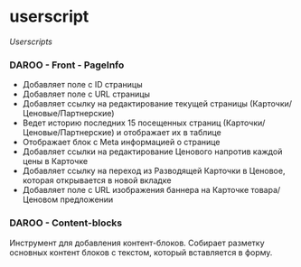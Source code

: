 # userscript
_Userscripts_

### DAROO - Front - PageInfo

- Добавляет поле с ID страницы
- Добавляет поле с URL страницы
- Добавляет ссылку на редактирование текущей страницы (Карточки/Ценовые/Партнерские)
- Ведет историю последних 15 посещенных страниц (Карточки/Ценовые/Партнерские) и отображает их в таблице
- Отображает блок с Meta информацией о странице
- Добавляет ссылки на редактирование Ценового напротив каждой цены в Карточке
- Добавляет ссылку на переход из Разводящей Карточки в Ценовое, которая открывается в новой вкладке
- Добавляет поле с URL изображения баннера на Карточке товара/Ценовом предложении

### DAROO - Content-blocks

Инструмент для добавления контент-блоков.
Собирает разметку основных контент блоков с текстом, который вставляется в форму.
